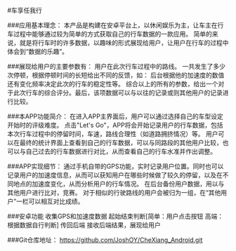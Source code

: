 #车享任我行

###应用基本理念：
本产品是构建在安卓平台上，以休闲娱乐为主，让车主在行车过程中能够通过较为简单的方式获取自己的行车数据的一款应用。
简单的来说，就是将行车时的许多数据，以趣味的形式展现给用户，让用户在行车的过程中体会到“数据的乐趣”。


###展现给用户的主要参数有：
用户在此次行车过程中的路线。
一共发生了多少次停顿，根据停顿时间的长短给出不同的反馈，如：
后台根据他的加速度的数值还有变化频率决定此次的行车的稳定性等。
综合以上的所有的参数，给出一个对于此次行车的综合评分。最后，该项数据可以与以往的记录或则其他用户的记录进行比较。

###本APP功能简介：
在进入APP主界面后，用户可以通过选择自己的车型设定开始时的评级难度。
点击"Let's Go"，APP将会开始记录用户的行车数据，包括本次行车过程中的停留时间，车速，路线合理性（如道路拥挤情况）等。
用户可以在最终的统计界面上查看到自己的行车数据，可以与同路段的其他用户比较，也可以与自己过去的行车数据进行对比，从而查看自己的行车水准并作出调整。


###APP实现细节：
通过手机自带的GPS功能，实时记录用户位置。同时也可以记录用户的加速度信息，从而可以获知用户在哪些时候做了较久的停留，以及在不同地点的加速度变化，从而分析用户的行车情况。
在后台备份用户数据，用以与其他用户进行比对，竞赛。
对于相似的行驶路线的用户会被归为一组，在“其他用户”一栏可以相互对比成绩。


###安卓功能
收集GPS和加速度数据
起始结束判断[简单：用户点击按钮  高端：根据数据自行判断]
传回后端
接收后端结果，展现给用户


###Git仓库地址：
https://github.com/JoshOY/CheXiang_Android.git

